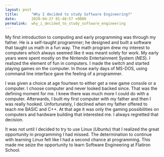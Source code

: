 ```yaml
---
layout: post
title:      "Why I decided to study Software Engineering?"
date:       2020-04-27 01:48:57 +0000
permalink:  why_i_decided_to_study_software_engineering
---
```



My first introduction to computing and early programming was through my father. He is a self-taught programmer; he designed and built a software that taught us math in a fun way. The math program drew my interest to computers which always seemed like it was meant solely for work. My early years were spent mostly on the Nintendo Entertainment System (*NES*). I realized the element of fun in computers. I made the switch and started playing games on the computer. In those early days of MS-DOS, using command line interface gave the feeling of a programmer. 

I was given a choice at age fourteen to either get a new game console or a computer. I choose computer and never looked backed since. That was the defining moment for me. I knew there was much more I could do with a computer. Afterwards, I built my first computer with my father and then I was really hooked. Unfortunately, I declined when my father offered to teach me BASIC and C++. At that age it was only the gaming possibilities on computers and hardware building that interested me. I always regretted that decision.

It was not until I decided to try to use Linux (*Ubuntu*) that I realized the great opportunity in programming I had missed. The determination to continue with learning Linux felt like I had a second chance at programming. This made me seize the opportunity to learn Software Engineering at Flatiron School.  

